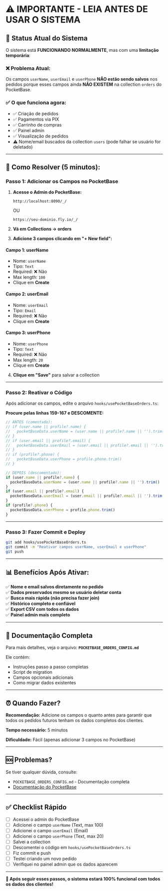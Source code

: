 # ⚠️ IMPORTANTE - LEIA ANTES DE USAR O SISTEMA

## 🚨 Status Atual do Sistema

O sistema está **FUNCIONANDO NORMALMENTE**, mas com uma **limitação temporária**:

### ❌ **Problema Atual:**
Os campos `userName`, `userEmail` e `userPhone` **NÃO estão sendo salvos** nos pedidos porque esses campos ainda **NÃO EXISTEM** na collection `orders` do PocketBase.

### ✅ **O que funciona agora:**
- ✅ Criação de pedidos
- ✅ Pagamentos via PIX
- ✅ Carrinho de compras
- ✅ Painel admin
- ✅ Visualização de pedidos
- ⚠️ Nome/email buscados da collection `users` (pode falhar se usuário for deletado)

---

## 🔧 Como Resolver (5 minutos):

### **Passo 1: Adicionar os Campos no PocketBase**

1. **Acesse o Admin do PocketBase:**
   ```
   http://localhost:8090/_/
   ```
   OU
   ```
   https://seu-dominio.fly.io/_/
   ```

2. **Vá em Collections → orders**

3. **Adicione 3 campos clicando em "+ New field":**

#### Campo 1: userName
- Nome: `userName`
- Tipo: `Text`
- Required: ❌ Não
- Max length: `100`
- Clique em **Create**

#### Campo 2: userEmail
- Nome: `userEmail`
- Tipo: `Email`
- Required: ❌ Não
- Clique em **Create**

#### Campo 3: userPhone
- Nome: `userPhone`
- Tipo: `Text`
- Required: ❌ Não
- Max length: `20`
- Clique em **Create**

4. **Clique em "Save"** para salvar a collection

---

### **Passo 2: Reativar o Código**

Após adicionar os campos, edite o arquivo `hooks/usePocketBaseOrders.ts`:

**Procure pelas linhas 159-167 e DESCOMENTE:**

```typescript
// ANTES (comentado):
// if (user.name || profile?.name) {
//   pocketBaseData.userName = (user.name || profile?.name || '').trim()
// }
// if (user.email || profile?.email) {
//   pocketBaseData.userEmail = (user.email || profile?.email || '').trim()
// }
// if (profile?.phone) {
//   pocketBaseData.userPhone = profile.phone.trim()
// }

// DEPOIS (descomentado):
if (user.name || profile?.name) {
  pocketBaseData.userName = (user.name || profile?.name || '').trim()
}
if (user.email || profile?.email) {
  pocketBaseData.userEmail = (user.email || profile?.email || '').trim()
}
if (profile?.phone) {
  pocketBaseData.userPhone = profile.phone.trim()
}
```

---

### **Passo 3: Fazer Commit e Deploy**

```bash
git add hooks/usePocketBaseOrders.ts
git commit -m "Reativar campos userName, userEmail e userPhone"
git push
```

---

## 📊 Benefícios Após Ativar:

✅ **Nome e email salvos diretamente no pedido**  
✅ **Dados preservados mesmo se usuário deletar conta**  
✅ **Busca mais rápida (não precisa fazer join)**  
✅ **Histórico completo e confiável**  
✅ **Export CSV com todos os dados**  
✅ **Painel admin mais completo**  

---

## 📝 Documentação Completa

Para mais detalhes, veja o arquivo: **`POCKETBASE_ORDERS_CONFIG.md`**

Ele contém:
- Instruções passo a passo completas
- Script de migration
- Campos opcionais adicionais
- Como migrar dados existentes

---

## ⏰ Quando Fazer?

**Recomendação:** Adicione os campos o quanto antes para garantir que todos os pedidos futuros tenham os dados completos dos clientes.

**Tempo necessário:** 5 minutos

**Dificuldade:** Fácil (apenas adicionar 3 campos no PocketBase)

---

## 🆘 Problemas?

Se tiver qualquer dúvida, consulte:
- `POCKETBASE_ORDERS_CONFIG.md` - Documentação completa
- [Documentação do PocketBase](https://pocketbase.io/docs/)

---

## ✅ Checklist Rápido

- [ ] Acessei o admin do PocketBase
- [ ] Adicionei o campo `userName` (Text, max 100)
- [ ] Adicionei o campo `userEmail` (Email)
- [ ] Adicionei o campo `userPhone` (Text, max 20)
- [ ] Salvei a collection
- [ ] Descomentei o código em `hooks/usePocketBaseOrders.ts`
- [ ] Fiz commit e push
- [ ] Testei criando um novo pedido
- [ ] Verifiquei no painel admin que os dados aparecem

---

**🎉 Após seguir esses passos, o sistema estará 100% funcional com todos os dados dos clientes!**

